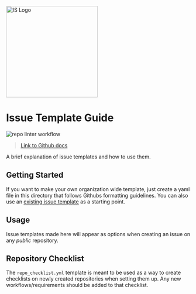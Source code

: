 <picture>
  <source media="(prefers-color-scheme: dark)" srcset="https://theme.tekcloud.com/prod/github/is-logo-dark-mode.svg" width="250px">
  <source media="(prefers-color-scheme: light)" srcset="https://theme.tekcloud.com/prod/github/is-logo-light-mode.svg" width="250px">
  <img alt="IS Logo" src="https://theme.tekcloud.com/prod/github/is-logo-light-mode.svg" width="250px">
</picture>

# Issue Template Guide
![repo linter workflow](https://github.com/initialstate/best-practice-resources/actions/workflows/is-repo-lint.yml/badge.svg)
> [Link to Github docs](https://docs.github.com/en/communities/using-templates-to-encourage-useful-issues-and-pull-requests/configuring-issue-templates-for-your-repository)

A brief explanation of issue templates and how to use them.

## Getting Started

If you want to make your own organization wide template, just create a yaml file in this directory that follows Githubs formatting guidelines. You can also use an [existing issue template](https://github.com/initialstate/.github/blob/master/.github/ISSUE_TEMPLATE/bug_report.yml) as a starting point.

## Usage

Issue templates made here will appear as options when creating an issue on any *public* repository.

## Repository Checklist

The `repo_checklist.yml` template is meant to be used as a way to create checklists on newly created repositories when setting them up. Any new workflows/requirements should be added to that checklist.

